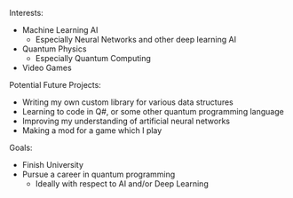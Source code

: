 Interests:
  - Machine Learning AI
    - Especially Neural Networks and other deep learning AI
  - Quantum Physics
    - Especially Quantum Computing
  - Video Games

Potential Future Projects:
  - Writing my own custom library for various data structures
  - Learning to code in Q#, or some other quantum programming language
  - Improving my understanding of artificial neural networks
  - Making a mod for a game which I play

Goals:
  - Finish University
  - Pursue a career in quantum programming
    - Ideally with respect to AI and/or Deep Learning

